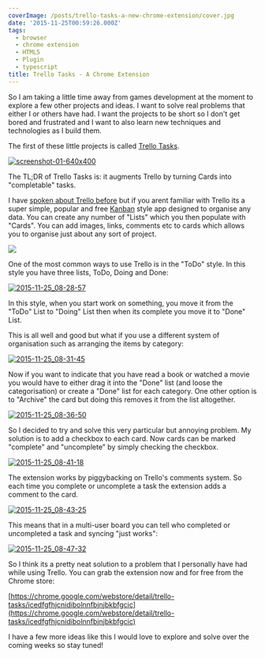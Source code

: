 ```yaml
---
coverImage: /posts/trello-tasks-a-new-chrome-extension/cover.jpg
date: '2015-11-25T00:59:26.000Z'
tags:
  - browser
  - chrome extension
  - HTML5
  - Plugin
  - typescript
title: Trello Tasks - A Chrome Extension
---
```


So I am taking a little time away from games development at the moment to explore a few other projects and ideas. I want to solve real problems that either I or others have had. I want the projects to be short so I don't get bored and frustrated and I want to also learn new techniques and technologies as I build them.

<!-- more -->

The first of these little projects is called [Trello Tasks](https://chrome.google.com/webstore/detail/trello-tasks/icedfgfhjcnidibolnnfbjnjbkbfgcic).

[![screenshot-01-640x400](https://www.mikecann.co.uk/wp-content/uploads/2015/11/screenshot-01-640x400.png)](https://www.mikecann.co.uk/wp-content/uploads/2015/11/screenshot-01-640x400.png)

The TL;DR of Trello Tasks is: it augments Trello by turning Cards into "completable" tasks.

I have [spoken about Trello before](https://www.mikecann.co.uk/misc/indie-game-project-management-with-trello/) but if you arent familiar with Trello its a super simple, popular and free [Kanban](https://en.wikipedia.org/wiki/Kanban) style app designed to organise any data. You can create any number of "Lists" which you then populate with "Cards". You can add images, links, comments etc to cards which allows you to organise just about any sort of project.

![](https://www.mikecann.co.uk/wp-content/uploads/2014/09/drag-drop-trello.gif)

One of the most common ways to use Trello is in the "ToDo" style. In this style you have three lists, ToDo, Doing and Done:

[![2015-11-25_08-28-57](https://www.mikecann.co.uk/wp-content/uploads/2015/11/2015-11-25_08-28-57.png)](https://www.mikecann.co.uk/wp-content/uploads/2015/11/2015-11-25_08-28-57.png)

In this style, when you start work on something, you move it from the "ToDo" List to "Doing" List then when its complete you move it to "Done" List.

This is all well and good but what if you use a different system of organisation such as arranging the items by category:

[![2015-11-25_08-31-45](https://www.mikecann.co.uk/wp-content/uploads/2015/11/2015-11-25_08-31-45.png)](https://www.mikecann.co.uk/wp-content/uploads/2015/11/2015-11-25_08-31-45.png)

Now if you want to indicate that you have read a book or watched a movie you would have to either drag it into the "Done" list (and loose the categorisation) or create a "Done" list for each category. One other option is to "Archive" the card but doing this removes it from the list altogether.

[![2015-11-25_08-36-50](https://www.mikecann.co.uk/wp-content/uploads/2015/11/2015-11-25_08-36-50.gif)](https://www.mikecann.co.uk/wp-content/uploads/2015/11/2015-11-25_08-36-50.gif)

So I decided to try and solve this very particular but annoying problem. My solution is to add a checkbox to each card. Now cards can be marked "complete" and "uncomplete" by simply checking the checkbox.

[![2015-11-25_08-41-18](https://www.mikecann.co.uk/wp-content/uploads/2015/11/2015-11-25_08-41-18.png)](https://www.mikecann.co.uk/wp-content/uploads/2015/11/2015-11-25_08-41-18.png)

The extension works by piggybacking on Trello's comments system. So each time you complete or uncomplete a task the extension adds a comment to the card.

[![2015-11-25_08-43-25](https://www.mikecann.co.uk/wp-content/uploads/2015/11/2015-11-25_08-43-25.png)](https://www.mikecann.co.uk/wp-content/uploads/2015/11/2015-11-25_08-43-25.png)

This means that in a multi-user board you can tell who completed or uncompleted a task and syncing "just works":

[![2015-11-25_08-47-32](https://www.mikecann.co.uk/wp-content/uploads/2015/11/2015-11-25_08-47-32.gif)](https://www.mikecann.co.uk/wp-content/uploads/2015/11/2015-11-25_08-47-32.gif)

So I think its a pretty neat solution to a problem that I personally have had while using Trello. You can grab the extension now and for free from the Chrome store:

[https://chrome.google.com/webstore/detail/trello-tasks/icedfgfhjcnidibolnnfbjnjbkbfgcic](https://chrome.google.com/webstore/detail/trello-tasks/icedfgfhjcnidibolnnfbjnjbkbfgcic)

I have a few more ideas like this I would love to explore and solve over the coming weeks so stay tuned!
